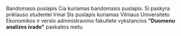 Bandomasis puslapis
Cia kuriamas bandomasis puslapis. Si paskyra priklauso studentei Irmai
Sis puslapis kuriamas Vilniaus Universiteto Ekonomikos ir verslo administravimo fakultete vykstancios **"Duomenu analizes ivado"** paskaitos metu